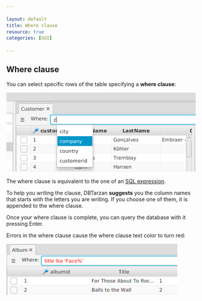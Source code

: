 ```yaml
---

layout: default
title: Where clause
resource: true
categories: [GUI]

---
```


## Where clause

You can select specific rows of the table specifying a **where clause**:

![Databases](images/whereClause.png)

The where clause is equivalent to the one of an  [SQL expression](https://en.wikipedia.org/wiki/Where_(SQL)).

To help you writing the clause, DBTarzan **suggests** you the column names that starts with the letters you are writing.
If you choose one of them, it is appended to the where clause. 
 
Once your where clause is complete, you can query the database with it pressing Enter. 

Errors in the where clause cause the where clause text color to turn red:

![Where Error](images/errorwhere.png)
 